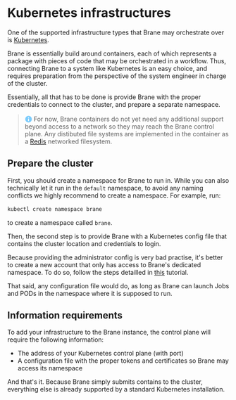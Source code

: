 # Kubernetes infrastructures
One of the supported infrastructure types that Brane may orchestrate over is [Kubernetes](https://kubernetes.io).

Brane is essentially build around containers, each of which represents a package with pieces of code that may be orchestrated in a workflow. Thus, connecting Brane to a system like Kubernetes is an easy choice, and requires preparation from the perspective of the system engineer in charge of the cluster.

Essentially, all that has to be done is provide Brane with the proper credentials to connect to the cluster, and prepare a separate namespace.

> <img src="../assets/img/info.png" alt="drawing" width="16" style="margin-top: 3px; margin-bottom: -3px"/> For now, Brane containers do not yet need any additional support beyond access to a network so they may reach the Brane control plane. Any distibuted file systems are implemented in the container as a [Redis](https://redis.io/) networked filesystem.


## Prepare the cluster
First, you should create a namespace for Brane to run in. While you can also technically let it run in the `default` namespace, to avoid any naming conflicts we highly recommend to create a namespace. For example, run:
```bash
kubectl create namespace brane
```
to create a namespace called `brane`.

Then, the second step is to provide Brane with a Kubernetes config file that contains the cluster location and credentials to login.

Because providing the administrator config is very bad practise, it's better to create a new account that only has access to Brane's dedicated namespace. To do so, follow the steps detailled in [this](https://computingforgeeks.com/restrict-kubernetes-service-account-users-to-a-namespace-with-rbac/) tutorial.

That said, any configuration file would do, as long as Brane can launch Jobs and PODs in the namespace where it is supposed to run.


## Information requirements
To add your infrastructure to the Brane instance, the control plane will require the following information:
- The address of your Kubernetes control plane (with port)
- A configuration file with the proper tokens and certificates so Brane may access its namespace

And that's it. Because Brane simply submits contains to the cluster, everything else is already supported by a standard Kubernetes installation.
